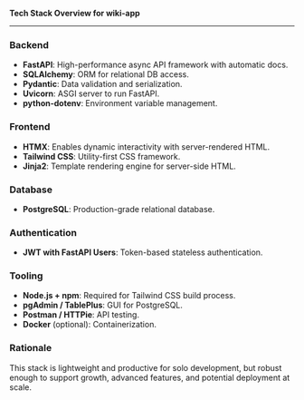 **Tech Stack Overview for wiki-app**

---

### **Backend**

- **FastAPI**: High-performance async API framework with automatic docs.
- **SQLAlchemy**: ORM for relational DB access.
- **Pydantic**: Data validation and serialization.
- **Uvicorn**: ASGI server to run FastAPI.
- **python-dotenv**: Environment variable management.

### **Frontend**

- **HTMX**: Enables dynamic interactivity with server-rendered HTML.
- **Tailwind CSS**: Utility-first CSS framework.
- **Jinja2**: Template rendering engine for server-side HTML.

### **Database**

- **PostgreSQL**: Production-grade relational database.

### **Authentication**

- **JWT with FastAPI Users**: Token-based stateless authentication.

### **Tooling**

- **Node.js + npm**: Required for Tailwind CSS build process.
- **pgAdmin / TablePlus**: GUI for PostgreSQL.
- **Postman / HTTPie**: API testing.
- **Docker** (optional): Containerization.

### **Rationale**

This stack is lightweight and productive for solo development, but robust enough to support growth, advanced features, and potential deployment at scale.
